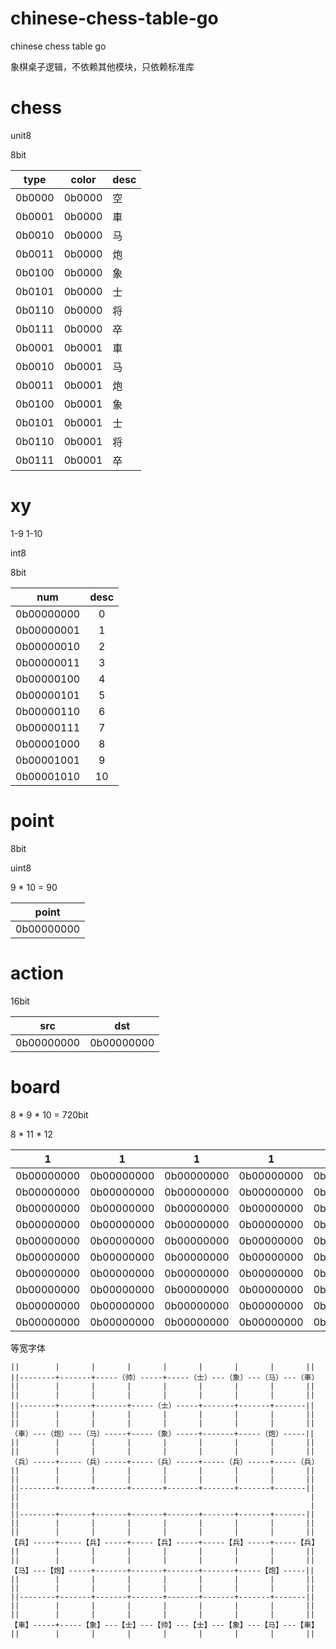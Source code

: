# chinese-chess-table-go
chinese chess table go

象棋桌子逻辑，不依赖其他模块，只依赖标准库










# chess

unit8

8bit

| type | color | desc | 
|:---:|:---:|:---|
| 0b0000 | 0b0000 | 空|
| 0b0001 | 0b0000 | 車|
| 0b0010 | 0b0000 | 马|
| 0b0011 | 0b0000 | 炮|
| 0b0100 | 0b0000 | 象|
| 0b0101 | 0b0000 | 士|
| 0b0110 | 0b0000 | 将|
| 0b0111 | 0b0000 | 卒|
| 0b0001 | 0b0001 | 車|
| 0b0010 | 0b0001 | 马|
| 0b0011 | 0b0001 | 炮|
| 0b0100 | 0b0001 | 象|
| 0b0101 | 0b0001 | 士|
| 0b0110 | 0b0001 | 将|
| 0b0111 | 0b0001 | 卒|



# xy

1-9
1-10

int8

8bit

| num | desc |
|:---:|:---:|
| 0b00000000 |0|
| 0b00000001 |1|
| 0b00000010 |2|
| 0b00000011 |3|
| 0b00000100 |4|
| 0b00000101 |5|
| 0b00000110 |6|
| 0b00000111 |7|
| 0b00001000 |8|
| 0b00001001 |9|
| 0b00001010 | 10 |




# point

8bit

uint8

9 * 10 = 90


| point |
|:------:|
| 0b00000000 |


# action

16bit

|src | dst | 
|:------:|:------:|
|0b00000000 | 0b00000000 |




# board

8 * 9 * 10 = 720bit

8 * 11 * 12

|1|1|1|1|1|1|1|1|1|
|:---:|:---:|:---:|:---:|:---:|:---:|:---:|:---:|:---:|
| 0b00000000 | 0b00000000 | 0b00000000 | 0b00000000 | 0b00000000 | 0b00000000 | 0b00000000 | 0b00000000 | 0b00000000 |
| 0b00000000 | 0b00000000 | 0b00000000 | 0b00000000 | 0b00000000 | 0b00000000 | 0b00000000 | 0b00000000 | 0b00000000 |
| 0b00000000 | 0b00000000 | 0b00000000 | 0b00000000 | 0b00000000 | 0b00000000 | 0b00000000 | 0b00000000 | 0b00000000 |
| 0b00000000 | 0b00000000 | 0b00000000 | 0b00000000 | 0b00000000 | 0b00000000 | 0b00000000 | 0b00000000 | 0b00000000 |
| 0b00000000 | 0b00000000 | 0b00000000 | 0b00000000 | 0b00000000 | 0b00000000 | 0b00000000 | 0b00000000 | 0b00000000 |
| 0b00000000 | 0b00000000 | 0b00000000 | 0b00000000 | 0b00000000 | 0b00000000 | 0b00000000 | 0b00000000 | 0b00000000 |
| 0b00000000 | 0b00000000 | 0b00000000 | 0b00000000 | 0b00000000 | 0b00000000 | 0b00000000 | 0b00000000 | 0b00000000 |
| 0b00000000 | 0b00000000 | 0b00000000 | 0b00000000 | 0b00000000 | 0b00000000 | 0b00000000 | 0b00000000 | 0b00000000 |
| 0b00000000 | 0b00000000 | 0b00000000 | 0b00000000 | 0b00000000 | 0b00000000 | 0b00000000 | 0b00000000 | 0b00000000 |
| 0b00000000 | 0b00000000 | 0b00000000 | 0b00000000 | 0b00000000 | 0b00000000 | 0b00000000 | 0b00000000 | 0b00000000 |


等宽字体

```
||        |       |       |       |       |       |       |       ||
||--------+-------+-----（帅）-----+-----（士）---（象）---（马）---（車）
||        |       |       |       |       |       |       |       ||
||        |       |       |       |       |       |       |       ||
||--------+-------+-------+-----（士）-----+-------+-------+-------||
||        |       |       |       |       |       |       |       ||
||        |       |       |       |       |       |       |       ||
（車）---（炮）---（马）-----+-----（象）-----+-------+-----（炮）-----||
||        |       |       |       |       |       |       |       ||
||        |       |       |       |       |       |       |       ||
（兵）-----+-----（兵）-----+-----（兵）-----+-----（兵）-----+-----（兵）
||        |       |       |       |       |       |       |       ||
||        |       |       |       |       |       |       |       ||
||--------+-------+-------+-------+-------+-------+-------+-------||
||                                                                 |
||                                                                 |
||--------+-------+-------+-------+-------+-------+-------+-------||
||        |       |       |       |       |       |       |       ||
||        |       |       |       |       |       |       |       ||
【兵】-----+-----【兵】-----+-----【兵】-----+-----【兵】-----+-----【兵】
||        |       |       |       |       |       |       |       ||
||        |       |       |       |       |       |       |       ||
【马】---【炮】-----+-------+-------+-------+-------+-----【炮】-----||
||        |       |       |       |       |       |       |       ||
||        |       |       |       |       |       |       |       ||
||--------+-------+-------+-------+-------+-------+-------+-------||
||        |       |       |       |       |       |       |       ||
||        |       |       |       |       |       |       |       ||
【車】-----+-----【象】---【士】---【帅】---【士】---【象】---【马】---【車】
||        |       |       |       |       |       |       |       ||
```